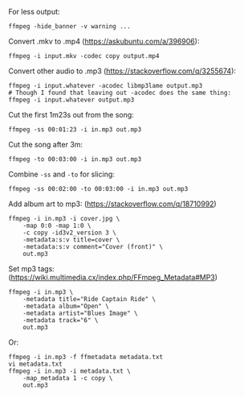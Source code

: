 For less output:

    ffmpeg -hide_banner -v warning ...

Convert .mkv to .mp4 (https://askubuntu.com/a/396906):

    ffmpeg -i input.mkv -codec copy output.mp4

Convert other audio to .mp3 (https://stackoverflow.com/q/3255674):

    ffmpeg -i input.whatever -acodec libmp3lame output.mp3
    # Though I found that leaving out -acodec does the same thing:
    ffmpeg -i input.whatever output.mp3

Cut the first 1m23s out from the song:

    ffmpeg -ss 00:01:23 -i in.mp3 out.mp3

Cut the song after 3m:

    ffmpeg -to 00:03:00 -i in.mp3 out.mp3

Combine `-ss` and `-to` for slicing:

    ffmpeg -ss 00:02:00 -to 00:03:00 -i in.mp3 out.mp3

Add album art to mp3:
(https://stackoverflow.com/q/18710992)

    ffmpeg -i in.mp3 -i cover.jpg \
        -map 0:0 -map 1:0 \
        -c copy -id3v2_version 3 \
        -metadata:s:v title=cover \
        -metadata:s:v comment="Cover (front)" \
        out.mp3

Set mp3 tags:
(https://wiki.multimedia.cx/index.php/FFmpeg_Metadata#MP3)

    ffmpeg -i in.mp3 \
        -metadata title="Ride Captain Ride" \
        -metadata album="Open" \
        -metadata artist="Blues Image" \
        -metadata track="6" \
        out.mp3

Or:

    ffmpeg -i in.mp3 -f ffmetadata metadata.txt
    vi metadata.txt
    ffmpeg -i in.mp3 -i metadata.txt \
        -map_metadata 1 -c copy \
        out.mp3
